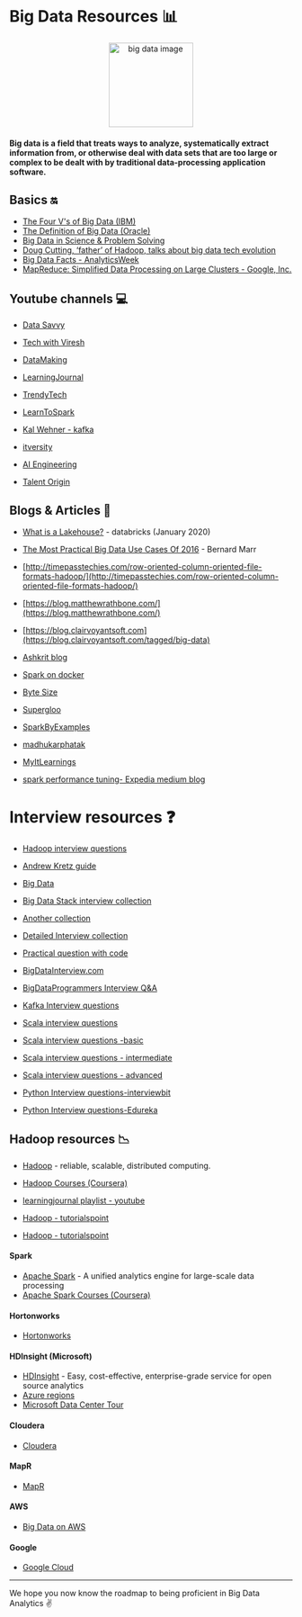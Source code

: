 # Big Data Resources :bar_chart:


<p  align="center"><img  height="150"  src="https://encrypted-tbn0.gstatic.com/images?q=tbn%3AANd9GcS49q6QANcgrP1v4WYyWsdQPninNpn1j72c7w&usqp=CAU" alt="big data image"></p>


#### Big data is a field that treats ways to analyze, systematically extract information from, or otherwise deal with data sets that are too large or complex to be dealt with by traditional data-processing application software. 

## Basics :on:
* [The Four V's of Big Data (IBM)](https://www.ibmbigdatahub.com/infographic/four-vs-big-data)
* [The Definition of Big Data (Oracle)](https://www.oracle.com/big-data/guide/what-is-big-data.html)
* [Big Data in Science & Problem Solving](https://international-soil-radiocarbon-database.github.io/SOC-Hub/2018/06/27/Bigdata-Ag/)
* [Doug Cutting, ‘father’ of Hadoop, talks about big data tech evolution](https://www.computerweekly.com/news/450420002/Doug-Cutting-father-of-Hadoop-talks-about-big-data-tech-evolution)
* [Big Data Facts  - AnalyticsWeek ](https://analyticsweek.com/content/big-data-facts/)
* [MapReduce: Simplified Data Processing on Large Clusters - Google, Inc.](https://static.googleusercontent.com/media/research.google.com/en//archive/mapreduce-osdi04.pdf)

## Youtube channels :computer:
* [Data Savvy](https://www.youtube.com/watch?v=jBArqO7isdg&list=PL9sbKmQTkW05mXqnq1vrrT8pCsEa53std)

* [Tech with Viresh](https://www.youtube.com/channel/UCZqHmLZxX0KC6PiJHETflOg)

* [DataMaking](https://www.youtube.com/channel/UCFQucNX7WsUwaWGNTrn6bIQ)

* [LearningJournal](https://www.youtube.com/channel/UC8OU1Tc1kxiI37uXBAbTX7A)

* [TrendyTech](https://www.youtube.com/channel/UCbTggJVf0NDTfWX-C_gUGSg)

* [LearnToSpark](https://www.youtube.com/channel/UCl8BC-R6fqITW9UrSXj5Uxg/videos)

* [Kal Wehner - kafka](https://www.youtube.com/user/megachucky/videos)

* [itversity](https://www.youtube.com/channel/UCakdSIPsJqiOLqylgoYmwQg)

* [AI Engineering](https://www.youtube.com/channel/UCwBs8TLOogwyGd0GxHCp-Dw)

* [Talent Origin](https://www.youtube.com/channel/UCidQrtaWcEJ-1E-ikTP35qg/featured)

## Blogs & Articles :bookmark:
* [What is a Lakehouse?](https://databricks.com/blog/2020/01/30/what-is-a-data-lakehouse.html) - databricks (January 2020)
* [The Most Practical Big Data Use Cases Of 2016](https://www.forbes.com/sites/bernardmarr/2016/08/25/the-most-practical-big-data-use-cases-of-2016/) - Bernard Marr
* [http://timepasstechies.com/row-oriented-column-oriented-file-formats-hadoop/](http://timepasstechies.com/row-oriented-column-oriented-file-formats-hadoop/)

* [https://blog.matthewrathbone.com/](https://blog.matthewrathbone.com/)

* [https://blog.clairvoyantsoft.com](https://blog.clairvoyantsoft.com/tagged/big-data)

* [Ashkrit blog](http://ashkrit.blogspot.com/)

* [Spark on docker](https://towardsdatascience.com/diy-apache-spark-docker-bb4f11c10d24)

* [Byte Size](https://www.pavanpkulkarni.com/blog/13-spark-on-docker/)

* [Supergloo](https://supergloo.com/spark-tutorial/spark-tutorials-scala/)

* [SparkByExamples](https://sparkbyexamples.com/)

* [madhukarphatak](http://blog.madhukaraphatak.com/)

* [MyItLearnings](http://myitlearnings.com/)

* [spark performance tuning- Expedia medium blog](https://medium.com/expedia-group-tech/part-5-how-to-resolve-common-errors-when-switching-to-cost-efficient-apache-spark-executor-36e8d4290536)

# Interview resources :question:
* [Hadoop interview questions](https://www.besanttechnologies.com/hadoop-interview-questions-and-answers)

* [Andrew Kretz guide](https://github.com/andkret/Cookbook/blob/master/sections/08-InterviewQuestions.md)

* [Big Data](https://github.com/PrashantM89/BigData_Interview_QA/blob/master/Interview_Q%26A.txt)

* [Big Data Stack interview collection](https://github.com/hemant-rout/BigDataInterview)

* [Another collection](https://github.com/UpendraNallabolu/BigData_InterviewQuestions)

* [Detailed Interview collection](https://github.com/SatyaRaghuNandan/BigData-Interview-Prep)

* [Practical question with code](https://github.com/amarkum/interview-brushups)

* [BigDataInterview.com](bigdatainterview.com)

* [BigDataProgrammers Interview Q&A](https://bigdataprogrammers.com/interview-qa/)

* [Kafka Interview questions](https://www.onlineinterviewquestions.com/apache-kafka-interview-questions)

* [Scala interview questions](https://github.com/Jarlakxen/Scala-Interview-Questions)

* [Scala interview questions -basic](https://www.journaldev.com/8958/scala-interview-questions-answers)

* [Scala interview questions - intermediate](https://www.journaldev.com/9663/scala-interview-questions)

* [Scala interview questions - advanced](https://www.journaldev.com/8960/scala-advanced-interview-questions)

* [Python Interview questions-interviewbit](https://www.interviewbit.com/python-interview-questions/)

* [Python Interview questions-Edureka](https://www.interviewbit.com/python-interview-questions/)

## Hadoop resources :chart_with_downwards_trend:
   * [Hadoop](https://hadoop.apache.org/) - reliable, scalable, distributed computing.
   * [Hadoop Courses (Coursera)](https://www.coursera.org/search?query=hadoop&)
   * [learningjournal playlist - youtube](https://www.youtube.com/watch?v=KZwb-QTmxks&list=PLkz1SCf5iB4dw3jbRo0SYCk2urRESUA3v)

   * [Hadoop - tutorialspoint](https://www.tutorialspoint.com/hadoop/hadoop_hdfs_overview.htm)

   * [Hadoop - tutorialspoint](https://www.tutorialspoint.com/hadoop/hadoop_hdfs_overview.htm)
   
#### Spark
   * [Apache Spark](https://spark.apache.org/) - A unified analytics engine for large-scale data processing
   * [Apache Spark Courses (Coursera)](https://www.coursera.org/courses?query=apache%20spark)
#### Hortonworks
   * [Hortonworks](https://hortonworks.com/)
#### HDInsight (Microsoft)
   * [HDInsight](https://azure.microsoft.com/en-in/services/hdinsight/?cdn=disable) - Easy, cost-effective, enterprise-grade service for open source analytics
   * [Azure regions](https://azure.microsoft.com/en-in/global-infrastructure/regions/)
   * [Microsoft Data Center Tour](https://www.youtube.com/watch?v=9VWA-7_-Pb0)
#### Cloudera
   * [Cloudera](https://www.cloudera.com/)
#### MapR
   * [MapR](https://mapr.com/)
#### AWS
* [Big Data on AWS](https://aws.amazon.com/big-data/getting-started/)
#### Google
* [Google Cloud](https://cloud.google.com/solutions/big-data/)

<hr>

We hope you now know the roadmap to being proficient in Big Data Analytics :v:
